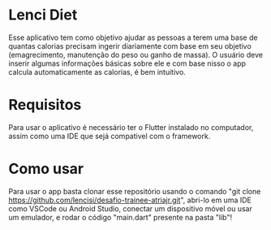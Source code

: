 # Lenci Diet

Esse aplicativo tem como objetivo ajudar as pessoas a terem uma base de quantas calorias precisam ingerir diariamente com base em seu objetivo (emagrecimento, manutenção do peso ou ganho de massa).
O usuário deve inserir algumas informações básicas sobre ele e com base nisso o app calcula automaticamente as calorias, é bem intuitivo.

# Requisitos

Para usar o aplicativo é necessário ter o Flutter instalado no computador, assim como uma IDE que sejá compativel com o framework.

# Como usar

Para usar o app basta clonar esse repositório usando o comando "git clone https://github.com/lencisi/desafio-trainee-atriajr.git", abri-lo em uma IDE como VSCode ou Android Studio, conectar um dispositivo móvel ou usar um emulador, e rodar o código "main.dart" presente na pasta "lib"!
